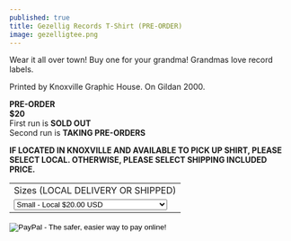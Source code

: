 ```yaml
---
published: true
title: Gezellig Records T-Shirt (PRE-ORDER)
image: gezelligtee.png
---
```

Wear it all over town! Buy one for your grandma! Grandmas love record labels. 

Printed by Knoxville Graphic House. On Gildan 2000.


**PRE-ORDER**<br>
**$20**<br>
First run is **SOLD OUT**<br>
Second run is **TAKING PRE-ORDERS**<br>

**IF LOCATED IN KNOXVILLE AND AVAILABLE TO PICK UP SHIRT, PLEASE SELECT LOCAL. OTHERWISE, PLEASE SELECT SHIPPING INCLUDED PRICE.**


<form action="https://www.paypal.com/cgi-bin/webscr" method="post" target="_top">
<input type="hidden" name="cmd" value="_s-xclick">
<input type="hidden" name="hosted_button_id" value="EQYQNB7DRDGK8">
<table>
<tr><td><input type="hidden" name="on0" value="Sizes (LOCAL DELIVERY OR SHIPPED)">Sizes (LOCAL DELIVERY OR SHIPPED)</td></tr><tr><td><select name="os0">
	<option value="Small - Local">Small - Local $20.00 USD</option>
	<option value="Medium - Local">Medium - Local $20.00 USD</option>
	<option value="Large - Local">Large - Local $20.00 USD</option>
	<option value="X-Large - Local">X-Large - Local $20.00 USD</option>
	<option value="XX-Large - Local">XX-Large - Local $20.00 USD</option>
	<option value="Small - Shipping Included">Small - Shipping Included $27.00 USD</option>
	<option value="Medium - Shipping Included">Medium - Shipping Included $27.00 USD</option>
	<option value="Large - Shipping Included">Large - Shipping Included $27.00 USD</option>
	<option value="X-Large - Shipping Included">X-Large - Shipping Included $27.00 USD</option>
	<option value="XX-Large - Shipping Included">XX-Large - Shipping Included $27.00 USD</option>
</select> </td></tr>
</table>
<input type="hidden" name="currency_code" value="USD">
<input type="image" src="https://www.paypalobjects.com/en_US/i/btn/btn_buynow_LG.gif" border="0" name="submit" alt="PayPal - The safer, easier way to pay online!">
<img alt="" border="0" src="https://www.paypalobjects.com/en_US/i/scr/pixel.gif" width="1" height="1">
</form>

